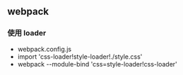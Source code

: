 ## webpack

### 使用 loader

- webpack.config.js
- import 'css-loader!style-loader!./style.css'
- webpack --module-bind 'css=style-loader!css-loader'
